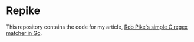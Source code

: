 # Repike

This repository contains the code for my article, [Rob Pike's simple C regex matcher in Go](https://benhoyt.com/writings/rob-pike-regex/).
